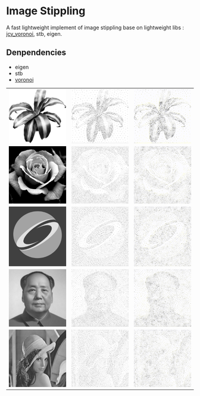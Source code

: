 # Image Stippling

A fast lightweight implement of image stippling base on lightweight libs : [jcv_voronoi](https://github.com/JCash/voronoi), stb, eigen.

## Denpendencies
- eigen
- stb
- [voronoi](https://github.com/JCash/voronoi)

|                           |                                                         |      |
| ------------------------------------------------ | ------------------------------------------------------- | ---- |
| <img width="512" alt="leaves" src="./data/leaves.bmp">  | <img width="512" alt="leaves" src="./imgs/leaves.png">  | <img width="512" alt="leaves" src="./imgs/leaves.gif">      |
| <img width="512" alt="rose" src="./data/rose.bmp">      | <img width="512" alt="rose" src="./imgs/rose.png">      | <img width="512" alt="leaves" src="./imgs/rose.gif">      |
| <img width="512" alt="rose" src="./data/sig20.bmp">     | <img width="512" alt="rose" src="./imgs/sig20.png">     | <img width="512" alt="leaves" src="./imgs/sig20.gif">      |
| <img width="512" alt="rose" src="./data/mao.bmp">       | <img width="512" alt="rose" src="./imgs/mao.png">       | <img width="512" alt="leaves" src="./imgs/mao.gif">      |
| <img width="512" alt="rose" src="./data/lena_gray.bmp"> | <img width="512" alt="rose" src="./imgs/lena_gray.png"> | <img width="512" alt="leaves" src="./imgs/lena_gray.gif">      |
